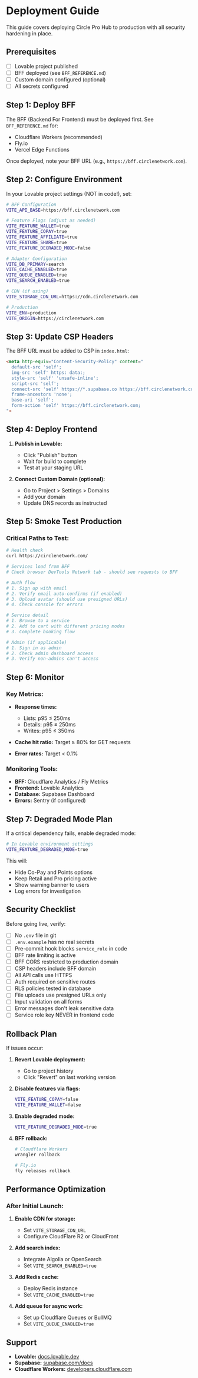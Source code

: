 # Deployment Guide

This guide covers deploying Circle Pro Hub to production with all security hardening in place.

## Prerequisites

- [ ] Lovable project published
- [ ] BFF deployed (see `BFF_REFERENCE.md`)
- [ ] Custom domain configured (optional)
- [ ] All secrets configured

## Step 1: Deploy BFF

The BFF (Backend For Frontend) must be deployed first. See `BFF_REFERENCE.md` for:

- Cloudflare Workers (recommended)
- Fly.io
- Vercel Edge Functions

Once deployed, note your BFF URL (e.g., `https://bff.circlenetwork.com`).

## Step 2: Configure Environment

In your Lovable project settings (NOT in code!), set:

```bash
# BFF Configuration
VITE_API_BASE=https://bff.circlenetwork.com

# Feature Flags (adjust as needed)
VITE_FEATURE_WALLET=true
VITE_FEATURE_COPAY=true
VITE_FEATURE_AFFILIATE=true
VITE_FEATURE_SHARE=true
VITE_FEATURE_DEGRADED_MODE=false

# Adapter Configuration
VITE_DB_PRIMARY=search
VITE_CACHE_ENABLED=true
VITE_QUEUE_ENABLED=true
VITE_SEARCH_ENABLED=true

# CDN (if using)
VITE_STORAGE_CDN_URL=https://cdn.circlenetwork.com

# Production
VITE_ENV=production
VITE_ORIGIN=https://circlenetwork.com
```

## Step 3: Update CSP Headers

The BFF URL must be added to CSP in `index.html`:

```html
<meta http-equiv="Content-Security-Policy" content="
  default-src 'self'; 
  img-src 'self' https: data:; 
  style-src 'self' 'unsafe-inline'; 
  script-src 'self'; 
  connect-src 'self' https://*.supabase.co https://bff.circlenetwork.com;
  frame-ancestors 'none'; 
  base-uri 'self'; 
  form-action 'self' https://bff.circlenetwork.com;
">
```

## Step 4: Deploy Frontend

1. **Publish in Lovable:**
   - Click "Publish" button
   - Wait for build to complete
   - Test at your staging URL

2. **Connect Custom Domain (optional):**
   - Go to Project > Settings > Domains
   - Add your domain
   - Update DNS records as instructed

## Step 5: Smoke Test Production

### Critical Paths to Test:

```bash
# Health check
curl https://circlenetwork.com/

# Services load from BFF
# Check browser DevTools Network tab - should see requests to BFF

# Auth flow
# 1. Sign up with email
# 2. Verify email auto-confirms (if enabled)
# 3. Upload avatar (should use presigned URLs)
# 4. Check console for errors

# Service detail
# 1. Browse to a service
# 2. Add to cart with different pricing modes
# 3. Complete booking flow

# Admin (if applicable)
# 1. Sign in as admin
# 2. Check admin dashboard access
# 3. Verify non-admins can't access
```

## Step 6: Monitor

### Key Metrics:

- **Response times:**
  - Lists: p95 ≤ 250ms
  - Details: p95 ≤ 250ms
  - Writes: p95 ≤ 350ms

- **Cache hit ratio:** Target ≥ 80% for GET requests

- **Error rates:** Target < 0.1%

### Monitoring Tools:

- **BFF:** Cloudflare Analytics / Fly Metrics
- **Frontend:** Lovable Analytics
- **Database:** Supabase Dashboard
- **Errors:** Sentry (if configured)

## Step 7: Degraded Mode Plan

If a critical dependency fails, enable degraded mode:

```bash
# In Lovable environment settings
VITE_FEATURE_DEGRADED_MODE=true
```

This will:
- Hide Co-Pay and Points options
- Keep Retail and Pro pricing active
- Show warning banner to users
- Log errors for investigation

## Security Checklist

Before going live, verify:

- [ ] No `.env` file in git
- [ ] `.env.example` has no real secrets
- [ ] Pre-commit hook blocks `service_role` in code
- [ ] BFF rate limiting is active
- [ ] BFF CORS restricted to production domain
- [ ] CSP headers include BFF domain
- [ ] All API calls use HTTPS
- [ ] Auth required on sensitive routes
- [ ] RLS policies tested in database
- [ ] File uploads use presigned URLs only
- [ ] Input validation on all forms
- [ ] Error messages don't leak sensitive data
- [ ] Service role key NEVER in frontend code

## Rollback Plan

If issues occur:

1. **Revert Lovable deployment:**
   - Go to project history
   - Click "Revert" on last working version

2. **Disable features via flags:**
   ```bash
   VITE_FEATURE_COPAY=false
   VITE_FEATURE_WALLET=false
   ```

3. **Enable degraded mode:**
   ```bash
   VITE_FEATURE_DEGRADED_MODE=true
   ```

4. **BFF rollback:**
   ```bash
   # Cloudflare Workers
   wrangler rollback
   
   # Fly.io
   fly releases rollback
   ```

## Performance Optimization

### After Initial Launch:

1. **Enable CDN for storage:**
   - Set `VITE_STORAGE_CDN_URL`
   - Configure CloudFlare R2 or CloudFront

2. **Add search index:**
   - Integrate Algolia or OpenSearch
   - Set `VITE_SEARCH_ENABLED=true`

3. **Add Redis cache:**
   - Deploy Redis instance
   - Set `VITE_CACHE_ENABLED=true`

4. **Add queue for async work:**
   - Set up Cloudflare Queues or BullMQ
   - Set `VITE_QUEUE_ENABLED=true`

## Support

- **Lovable:** [docs.lovable.dev](https://docs.lovable.dev)
- **Supabase:** [supabase.com/docs](https://supabase.com/docs)
- **Cloudflare Workers:** [developers.cloudflare.com](https://developers.cloudflare.com)
